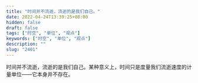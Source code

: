 ```yaml
---
title: "时间并不流逝，流逝的是我们自己。"
date: 2022-04-24T13:39:25+08:00
hidden: false
draft: false
tags: ["时空", "单位", "观点"]
keywords: ["时空", "单位", "观点"]
description: ""
slug: "2401"
---
```


时间并不流逝，流逝的是我们自己。某种意义上，时间只是度量我们流逝速度的计量单位——它本身并不存在。